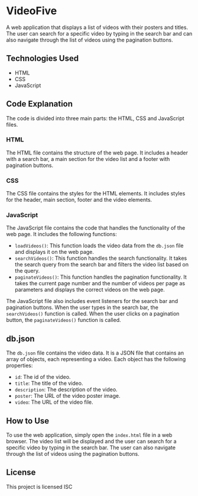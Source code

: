 # VideoFive

A web application that displays a list of videos with their posters and titles. The user can search for a specific video by typing in the search bar and can also navigate through the list of videos using the pagination buttons.

## Technologies Used

* HTML
* CSS
* JavaScript

## Code Explanation

The code is divided into three main parts: the HTML, CSS and JavaScript files.

### HTML

The HTML file contains the structure of the web page. It includes a header with a search bar, a main section for the video list and a footer with pagination buttons.

### CSS

The CSS file contains the styles for the HTML elements. It includes styles for the header, main section, footer and the video elements.

### JavaScript

The JavaScript file contains the code that handles the functionality of the web page. It includes the following functions:

* `loadVideos()`: This function loads the video data from the `db.json` file and displays it on the web page.
* `searchVideos()`: This function handles the search functionality. It takes the search query from the search bar and filters the video list based on the query.
* `paginateVideos()`: This function handles the pagination functionality. It takes the current page number and the number of videos per page as parameters and displays the correct videos on the web page.

The JavaScript file also includes event listeners for the search bar and pagination buttons. When the user types in the search bar, the `searchVideos()` function is called. When the user clicks on a pagination button, the `paginateVideos()` function is called.

## db.json

The `db.json` file contains the video data. It is a JSON file that contains an array of objects, each representing a video. Each object has the following properties:

* `id`: The id of the video.
* `title`: The title of the video.
* `description`: The description of the video.
* `poster`: The URL of the video poster image.
* `video`: The URL of the video file.

## How to Use

To use the web application, simply open the `index.html` file in a web browser. The video list will be displayed and the user can search for a specific video by typing in the search bar. The user can also navigate through the list of videos using the pagination buttons.

## License
This project is licensed ISC


